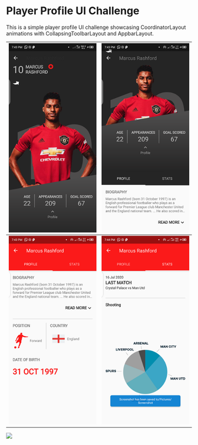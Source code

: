# Player Profile UI Challenge
This is a simple player profile UI challenge showcasing CoordinatorLayout animations with CollapsingToolbarLayout and AppbarLayout.

|  ![](https://github.com/zubisofts/Player_Profile_UI_Challenge/blob/master/images/Screenshot_20200721-194344.png?raw=true) |  ![](https://github.com/zubisofts/Player_Profile_UI_Challenge/blob/master/images/Screenshot_20200721-194354.png?raw=true) |
| :------------: | :------------: |
| ![](https://github.com/zubisofts/Player_Profile_UI_Challenge/blob/master/images/Screenshot_20200721-194400.png?raw=true)  | ![](https://github.com/zubisofts/Player_Profile_UI_Challenge/blob/master/images/Screenshot_20200721-194403.png?raw=true)  |

![](https://github.com/zubisofts/Player_Profile_UI_Challenge/blob/master/images/GIF-200721_194024.gif?raw=true)
